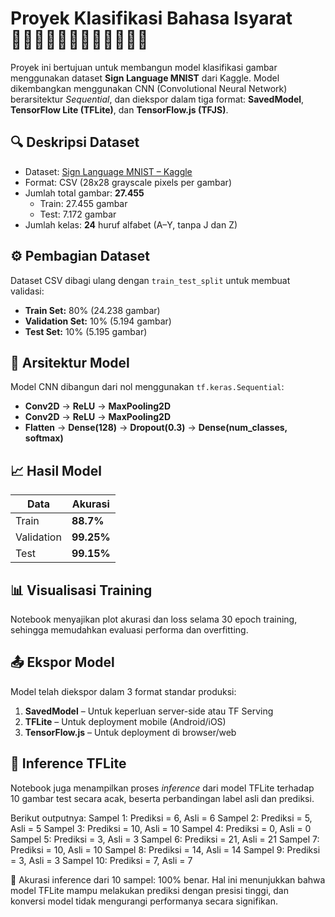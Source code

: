 # Proyek Klasifikasi Bahasa Isyarat 🧏🏻‍♂️🧏🏻‍♀️🤟🏼✋🏼👐🏼

Proyek ini bertujuan untuk membangun model klasifikasi gambar menggunakan dataset **Sign Language MNIST** dari Kaggle. Model dikembangkan menggunakan CNN (Convolutional Neural Network) berarsitektur *Sequential*, dan diekspor dalam tiga format: **SavedModel**, **TensorFlow Lite (TFLite)**, dan **TensorFlow.js (TFJS)**.

## 🔍 Deskripsi Dataset
- Dataset: [Sign Language MNIST – Kaggle](https://www.kaggle.com/datasets/datamunge/sign-language-mnist)
- Format: CSV (28x28 grayscale pixels per gambar)
- Jumlah total gambar: **27.455**
  - Train: 27.455 gambar
  - Test: 7.172 gambar
- Jumlah kelas: **24** huruf alfabet (A–Y, tanpa J dan Z)

## ⚙️ Pembagian Dataset
Dataset CSV dibagi ulang dengan `train_test_split` untuk membuat validasi:
- **Train Set:** 80% (24.238 gambar)
- **Validation Set:** 10% (5.194 gambar)
- **Test Set:** 10% (5.195 gambar)

## 🧠 Arsitektur Model
Model CNN dibangun dari nol menggunakan `tf.keras.Sequential`:
- **Conv2D** → **ReLU** → **MaxPooling2D**
- **Conv2D** → **ReLU** → **MaxPooling2D**
- **Flatten** → **Dense(128)** → **Dropout(0.3)** → **Dense(num_classes, softmax)**

## 📈 Hasil Model
| Data        | Akurasi     |
|-------------|-------------|
| Train       | **88.7%**  |
| Validation  | **99.25%**  |
| Test        | **99.15%**  |

## 📊 Visualisasi Training
Notebook menyajikan plot akurasi dan loss selama 30 epoch training, sehingga memudahkan evaluasi performa dan overfitting.

## 📤 Ekspor Model
Model telah diekspor dalam 3 format standar produksi:
1. **SavedModel** – Untuk keperluan server-side atau TF Serving
2. **TFLite** – Untuk deployment mobile (Android/iOS)
3. **TensorFlow.js** – Untuk deployment di browser/web

## 🧪 Inference TFLite
Notebook juga menampilkan proses *inference* dari model TFLite terhadap 10 gambar test secara acak, beserta perbandingan label asli dan prediksi.

Berikut outputnya:
Sampel 1: Prediksi = 6, Asli = 6
Sampel 2: Prediksi = 5, Asli = 5
Sampel 3: Prediksi = 10, Asli = 10
Sampel 4: Prediksi = 0, Asli = 0
Sampel 5: Prediksi = 3, Asli = 3
Sampel 6: Prediksi = 21, Asli = 21
Sampel 7: Prediksi = 10, Asli = 10
Sampel 8: Prediksi = 14, Asli = 14
Sampel 9: Prediksi = 3, Asli = 3
Sampel 10: Prediksi = 7, Asli = 7

📌 Akurasi inference dari 10 sampel: 100% benar.
Hal ini menunjukkan bahwa model TFLite mampu melakukan prediksi dengan presisi tinggi, dan konversi model tidak mengurangi performanya secara signifikan.
